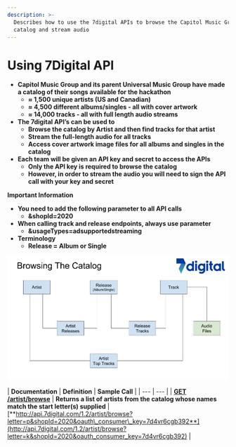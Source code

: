 ```yaml
---
description: >-
  Describes how to use the 7digital APIs to browse the Capitol Music Group
  catalog and stream audio
---
```


# Using 7Digital API

* **Capitol Music Group and its parent Universal Music Group have made a catalog of their songs available for the hackathon**
  * **≈ 1,500 unique artists \(US and Canadian\)**
  * **≈ 4,500 different albums/singles - all with cover artwork**
  * **≈ 14,000 tracks - all with full length audio streams**
* **The 7digital API’s can be used to**
  * **Browse the catalog by Artist and then find tracks for that artist**
  * **Stream the full-length audio for all tracks**
  * **Access cover artwork image files for all albums and singles in the catalog**
* **Each team will be given an API key and secret to access the APIs**
  * **Only the API key is required to browse the catalog**
  * **However, in order to stream the audio you will need to sign the API call with your key and secret**

**Important Information**

* **You need to add the following parameter to all API calls**
  * **&shopId=2020**
* **When calling track and release endpoints, always use parameter**
  * **&usageTypes=adsupportedstreaming**
* **Terminology**
  * **Release = Album or Single**

![](../.gitbook/assets/capitol-hackaton-7digital-api-overview-master-copy.jpg)

| **Documentation** | **Definition** | **Sample Call** |
| --- | --- |
| [**GET /artist/browse**](http://docs.7digital.com/#_artist_browse_get) | **Returns a list of artists from the catalog whose names match the start letter\(s\) supplied** | [**http://api.7digital.com/1.2/artist/browse?letter=p&shopId=2020&oauth\_consumer\_key=7d4vr6cgb392**](http://api.7digital.com/1.2/artist/browse?letter=k&shopId=2020&oauth_consumer_key=7d4vr6cgb392) |



